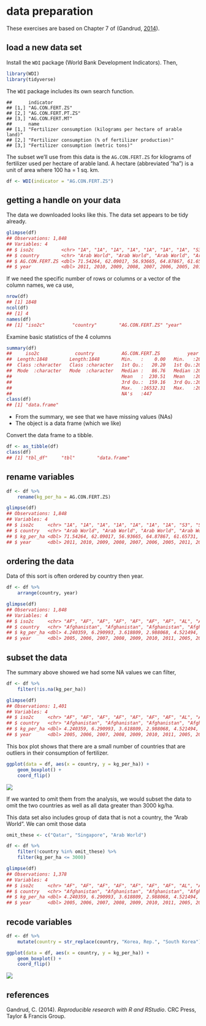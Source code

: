 
# data preparation

These exercises are based on Chapter 7 of (Gandrud,
[2014](#ref-gandrud2014)).

## load a new data set

Install the `WDI` package (World Bank Development Indicators). Then,

``` r
library(WDI)
library(tidyverse)
```

The `WDI` package includes its own search function.

    ##      indicator          
    ## [1,] "AG.CON.FERT.ZS"   
    ## [2,] "AG.CON.FERT.PT.ZS"
    ## [3,] "AG.CON.FERT.MT"   
    ##      name                                                           
    ## [1,] "Fertilizer consumption (kilograms per hectare of arable land)"
    ## [2,] "Fertilizer consumption (% of fertilizer production)"          
    ## [3,] "Fertilizer consumption (metric tons)"

The subset we’ll use from this data is the `AG.CON.FERT.ZS` for
kilograms of fertilizer used per hectare of arable land. A hectare
(abbreviated “ha”) is a unit of area where 100 ha = 1 sq. km.

``` r
df <- WDI(indicator = "AG.CON.FERT.ZS")
```

## getting a handle on your data

The data we downloaded looks like this. The data set appears to be tidy
already.

``` r
glimpse(df)
## Observations: 1,848
## Variables: 4
## $ iso2c          <chr> "1A", "1A", "1A", "1A", "1A", "1A", "1A", "S3",...
## $ country        <chr> "Arab World", "Arab World", "Arab World", "Arab...
## $ AG.CON.FERT.ZS <dbl> 71.54264, 62.09017, 56.93665, 64.87867, 61.6573...
## $ year           <dbl> 2011, 2010, 2009, 2008, 2007, 2006, 2005, 2011,...
```

If we need the specific number of rows or columns or a vector of the
column names, we ca use,

``` r
nrow(df)
## [1] 1848
ncol(df)
## [1] 4
names(df)
## [1] "iso2c"          "country"        "AG.CON.FERT.ZS" "year"
```

Examine basic statistics of the 4 columns

``` r
summary(df)
##     iso2c             country          AG.CON.FERT.ZS          year     
##  Length:1848        Length:1848        Min.   :    0.00   Min.   :2005  
##  Class :character   Class :character   1st Qu.:   20.20   1st Qu.:2006  
##  Mode  :character   Mode  :character   Median :   86.76   Median :2008  
##                                        Mean   :  230.51   Mean   :2008  
##                                        3rd Qu.:  159.16   3rd Qu.:2010  
##                                        Max.   :16532.31   Max.   :2011  
##                                        NA's   :447
class(df)
## [1] "data.frame"
```

  - From the summary, we see that we have missing values (NAs)
  - The object is a data frame (which we like)

Convert the data frame to a tibble.

``` r
df <- as_tibble(df)
class(df)
## [1] "tbl_df"     "tbl"        "data.frame"
```

## rename variables

``` r
df <- df %>% 
    rename(kg_per_ha = AG.CON.FERT.ZS) 

glimpse(df)
## Observations: 1,848
## Variables: 4
## $ iso2c     <chr> "1A", "1A", "1A", "1A", "1A", "1A", "1A", "S3", "S3"...
## $ country   <chr> "Arab World", "Arab World", "Arab World", "Arab Worl...
## $ kg_per_ha <dbl> 71.54264, 62.09017, 56.93665, 64.87867, 61.65731, 59...
## $ year      <dbl> 2011, 2010, 2009, 2008, 2007, 2006, 2005, 2011, 2010...
```

## ordering the data

Data of this sort is often ordered by country then year.

``` r
df <- df %>% 
    arrange(country, year)

glimpse(df)
## Observations: 1,848
## Variables: 4
## $ iso2c     <chr> "AF", "AF", "AF", "AF", "AF", "AF", "AF", "AL", "AL"...
## $ country   <chr> "Afghanistan", "Afghanistan", "Afghanistan", "Afghan...
## $ kg_per_ha <dbl> 4.240359, 6.290993, 3.618809, 2.988068, 4.521494, 4....
## $ year      <dbl> 2005, 2006, 2007, 2008, 2009, 2010, 2011, 2005, 2006...
```

## subset the data

The summary above showed we had some NA values we can filter,

``` r
df <- df %>% 
    filter(!is.na(kg_per_ha))

glimpse(df)
## Observations: 1,401
## Variables: 4
## $ iso2c     <chr> "AF", "AF", "AF", "AF", "AF", "AF", "AF", "AL", "AL"...
## $ country   <chr> "Afghanistan", "Afghanistan", "Afghanistan", "Afghan...
## $ kg_per_ha <dbl> 4.240359, 6.290993, 3.618809, 2.988068, 4.521494, 4....
## $ year      <dbl> 2005, 2006, 2007, 2008, 2009, 2010, 2011, 2005, 2006...
```

This box plot shows that there are a small number of countries that are
outliers in their consumption of fertilizer.

``` r
ggplot(data = df, aes(x = country, y = kg_per_ha)) +
    geom_boxplot() +
    coord_flip()
```

![](cm5025_handle-on-data_files/figure-gfm/unnamed-chunk-11-1.png)<!-- -->

If we wanted to omit them from the analysis, we would subset the data to
omit the two countries as well as all data greater than 3000 kg/ha.

This data set also includes group of data that is not a country, the
“Arab World”. We can omit those data

``` r
omit_these <- c("Qatar", "Singapore", "Arab World")

df <- df %>% 
    filter(!country %in% omit_these) %>% 
    filter(kg_per_ha <= 3000)

glimpse(df)
## Observations: 1,378
## Variables: 4
## $ iso2c     <chr> "AF", "AF", "AF", "AF", "AF", "AF", "AF", "AL", "AL"...
## $ country   <chr> "Afghanistan", "Afghanistan", "Afghanistan", "Afghan...
## $ kg_per_ha <dbl> 4.240359, 6.290993, 3.618809, 2.988068, 4.521494, 4....
## $ year      <dbl> 2005, 2006, 2007, 2008, 2009, 2010, 2011, 2005, 2006...
```

## recode variables

``` r
df <- df %>% 
    mutate(country = str_replace(country, "Korea, Rep.", "South Korea"))
```

``` r
ggplot(data = df, aes(x = country, y = kg_per_ha)) +
    geom_boxplot() +
    coord_flip()
```

![](cm5025_handle-on-data_files/figure-gfm/unnamed-chunk-14-1.png)<!-- -->

## references

<div id="refs" class="references">

<div id="ref-gandrud2014">

Gandrud, C. (2014). *Reproducible research with R and RStudio*. CRC
Press, Taylor & Francis Group.

</div>

</div>
